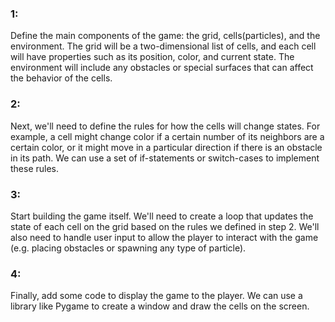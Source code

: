 ### 1:
Define the main components of the game: the grid, cells(particles), and the environment. The grid will
be a two-dimensional list of cells, and each cell will have properties such as its position, color, and current
state. The environment will include any obstacles or special surfaces that can affect the behavior of the 
cells.

### 2:
Next, we'll need to define the rules for how the cells will change states. For example, a cell might change color if
a certain number of its neighbors are a certain color, or it might move in a particular direction if there is an
obstacle in its path. We can use a set of if-statements or switch-cases to implement these rules.

### 3:
Start building the game itself. We'll need to create a loop that updates the state of each cell on the grid based on
the rules we defined in step 2. We'll also need to handle user input to allow the player to interact with the game
(e.g. placing obstacles or spawning any type of particle).

### 4:
Finally, add some code to display the game to the player. We can use a library like Pygame to create a
window and draw the cells on the screen.
